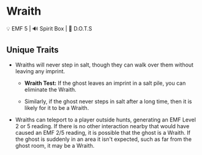 # Wraith

💡 EMF 5 | 🔊 Spirit Box | 👻 D.O.T.S



## Unique Traits

* Wraiths will never step in salt, though they can walk over them without leaving any imprint. 

    * **Wraith Test:** If the ghost leaves an imprint in a salt pile, you can eliminate the Wraith.

    * Similarly, if the ghost never steps in salt after a long time, then it is likely for it to be a Wraith.

* Wraiths can teleport to a player outside hunts, generating an EMF Level 2 or 5 reading. If there is no other interaction nearby that would have caused an EMF 2/5 reading, it is possible that the ghost is a Wraith. If the ghost is suddenly in an area it isn't expected, such as far from the ghost room, it may be a Wraith.


